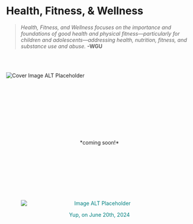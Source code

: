 # Health, Fitness, & Wellness

> *Health, Fitness, and Wellness focuses on the importance and foundations of good health and physical fitness—particularly for children and adolescents—addressing health, nutrition, fitness, and substance use and abuse.*
> __-WGU__
<br>

<br>

![Cover Image ALT Placeholder](https://placehold.co/600x400)
<br>
<br>

<br> 
<br> 
<br> 
<br> 
<br> 
<br> 
<br>


<p align="center">*coming soon!*</p>

<br>
<br> 
<br> 
<br> 
<br> 
<br>
<br>

<figure style="text-align: center; color: teal;">
  <p align="center">
    <img src="https://placehold.co/400x300" alt="Image ALT Placeholder" style="display: block; margin: 0 auto;">
  </p>
  <figcaption>
    <p align="center">Yup, on June 20th, 2024</p>
  </figcaption>
</figure>